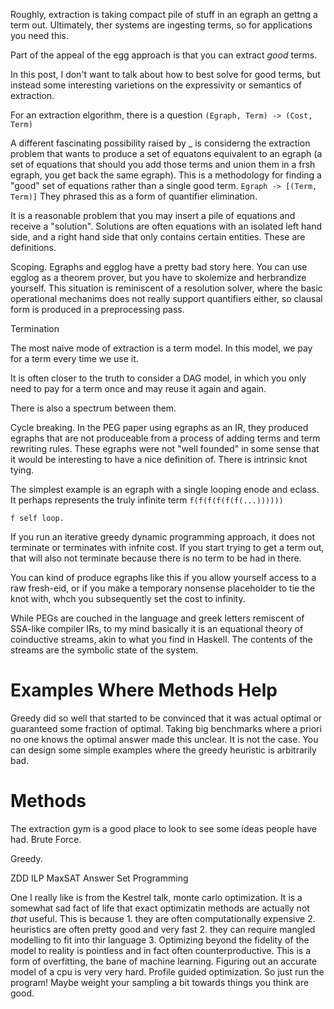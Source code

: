 
Roughly, extraction is taking compact pile of stuff in an egraph an gettng a term out. Ultimately, ther systems are ingesting terms, so for applications you need this.

Part of the appeal of the egg approach is that you can extract _good_ terms.

In this post, I don't want to talk about how to best solve for good terms, but instead some interesting varietions on the expressivity or semantics of extraction.

For an extraction elgorithm, there is a question
`(Egraph, Term) -> (Cost, Term)`

A different fascinating possibility raised by _ is considerng the extraction problem that wants to produce a set of equatons equivalent to an egraph (a set of equations that should you add those terms and union them in a frsh egraph, you get back the same egraph). This is a methodology for finding a "good" set of equations rather than a single good term.
`Egraph -> [(Term, Term)]`
They phrased this as a form of quantifier elimination.

It is a reasonable problem that you may insert a pile of equations and receive a "solution".
Solutions are often equations with an isolated left hand side, and a right hand side that only contains certain entities.
These are definitions.

Scoping. Egraphs and egglog have a pretty bad story here.
You can use egglog as a theorem prover, but you have to skolemize and herbrandize yourself. This situation is reminiscent of a resolution solver, where the basic operational mechanims does not really support quantifiers either, so clausal form is produced in a preprocessing pass.

Termination

The most naive mode of extraction is a term model. In this model, we pay for a term every time we use it.

It is often closer to the truth to consider a DAG model, in which you only need to pay for a term once and may reuse it again and again.

There is also a spectrum between them.

Cycle breaking.
In the PEG paper using egraphs as an IR, they produced egraphs that are not produceable from a process of adding terms and term rewriting rules. These egraphs were not "well founded" in some sense that it would be interesting to have a nice definition of. There is intrinsic knot tying.

The simplest example is an egraph with a single looping enode and eclass. It perhaps represents the truly infinite term `f(f(f(f(f(f(...))))))`

```mermaid
f self loop.
```

If you run an iterative greedy dynamic programming approach, it does not terminate or terminates with infnite cost. If you start trying to get a term out, that will also not terminate because there is no term to be had in there.

You can kind of produce egraphs like this if you allow yourself access to a raw fresh-eid, or if you make a temporary nonsense placeholder to tie the knot with, whch you subsequently set the cost to infinity.

While PEGs are couched in the language and greek letters remiscent of SSA-like compiler IRs, to my mind basically it is an equational theory of coinductive streams, akin to what you find in Haskell. The contents of the streams are the symbolic state of the system.

# Examples Where Methods Help

Greedy did so well that  started to be convinced that it was actual optimal or guaranteed some fraction of optimal. Taking big benchmarks where a priori no one knows the optimal answer made this unclear.
It is not the case. You can design some simple examples where the greedy heuristic is arbitrarily bad.

# Methods

The extraction gym is a good place to look to see some ideas people have had.
Brute Force.

Greedy.

ZDD
ILP
MaxSAT
Answer Set Programming

One I really like is from the Kestrel talk, monte carlo optimization. It is a somewhat sad fact of life that exact optimizatin methods are actually not _that_ useful. This is because 1. they are often computationally expensive 2. heuristics are often pretty good and very fast 2. they can require mangled modelling to fit into thir language 3. Optimizing beyond the fidelity of the model to reality is pointless and in fact often counterproductive. This is a form of overfitting, the bane of machine learning.
Figuring out an accurate model of a cpu is very very hard.
Profile guided optimization.
So just run the program! Maybe weight your sampling a bit towards things you think are good.
